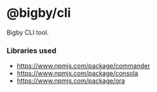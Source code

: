 # @bigby/cli

Bigby CLI tool.

### Libraries used

- https://www.npmjs.com/package/commander
- https://www.npmjs.com/package/consola
- https://www.npmjs.com/package/ora
